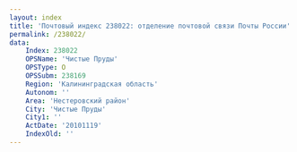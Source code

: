 ```yaml
---
layout: index
title: 'Почтовый индекс 238022: отделение почтовой связи Почты России'
permalink: /238022/
data:
    Index: 238022
    OPSName: 'Чистые Пруды'
    OPSType: О
    OPSSubm: 238169
    Region: 'Калининградская область'
    Autonom: ''
    Area: 'Нестеровский район'
    City: 'Чистые Пруды'
    City1: ''
    ActDate: '20101119'
    IndexOld: ''
---
```


